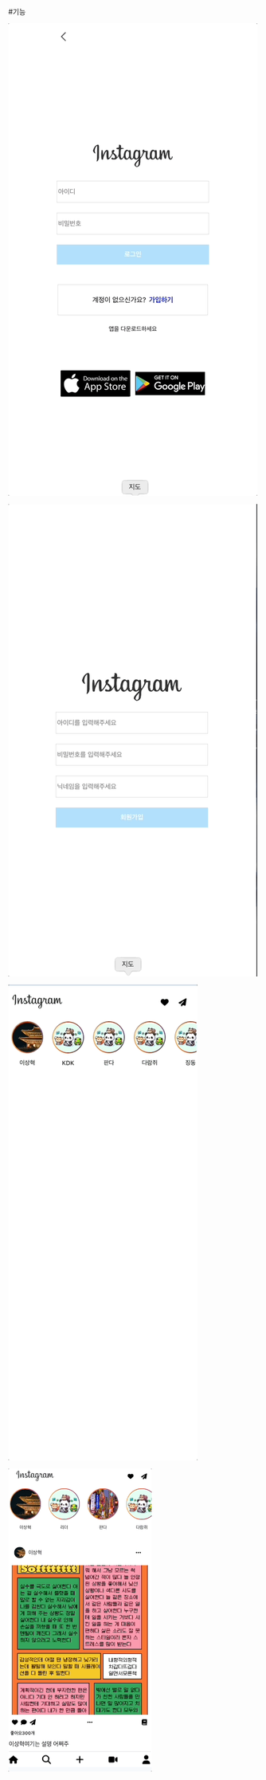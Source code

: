 #기능

<div aligin = 'center'>

![23.11.23](public/git/로그인.gif)

![23.11.23](public/git/회원가입.gif)

![23.11.12 19:00](public/git/1.gif)

![23.11.12 22:00](public/git/2.gif)

</div>

